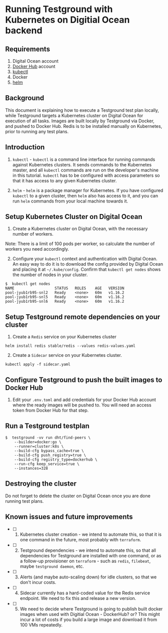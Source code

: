 # Running Testground with Kubernetes on Digitial Ocean backend

## Requirements

1. Digital Ocean account
2. [Docker Hub](https://hub.docker.com/) account
3. [kubectl](https://kubernetes.io/docs/tasks/tools/install-kubectl/)
4. Docker
5. [helm](https://github.com/helm/helm)

## Background

This document is explaining how to execute a Testground test plan locally, while Testground targets a Kubernetes cluster on Digital Ocean for execution of all tasks. Images are built locally by Testground via Docker, and pushed to Docker Hub. Redis is to be installed manually on Kubernetes, prior to running any test plans.

## Introduction

1. `kubectl` - `kubectl` is a command line interface for running commands against Kubernetes clusters. It sends commands to the Kubernetes master, and all `kubectl` commands are run on the developer's machine in this tutorial. `kubectl` has to be configured with access parameters so that it has access to any given Kubernetes cluster.

2. `helm` - `helm` is a package manager for Kubernetes. If you have configured `kubectl` to a given cluster, then `helm` also has access to it, and you can run `helm` commands from your local machine towards it.

## Setup Kubernetes Cluster on Digital Ocean

1. Create a Kubernetes cluster on Digital Ocean, with the necessary number of workers.

Note: There is a limit of 100 pods per worker, so calculate the number of workers you need accordingly.

2. Configure your `kubectl` context and authentication with Digital Ocean. An easy way to do it is to download the config provided by Digital Ocean and placing it at `~/.kube/config`. Confirm that `kubectl get nodes` shows the number of nodes in your cluster.

```
$  kubectl get nodes
NAME                  STATUS   ROLES    AGE   VERSION
pool-jyub1rb95-snl2   Ready    <none>   60m   v1.16.2
pool-jyub1rb95-snl5   Ready    <none>   60m   v1.16.2
pool-jyub1rb95-snl6   Ready    <none>   60m   v1.16.2
```

## Setup Testground remote dependencies on your cluster

1. Create a `Redis` service on your Kubernetes cluster

```
helm install redis stable/redis --values redis-values.yaml
```

2. Create a `Sidecar` service on your Kubernetes cluster.

```
kubectl apply -f sidecar.yaml
```

## Configure Testground to push the built images to Docker Hub

1. Edit your `.env.toml` and add credentials for your Docker Hub account where the ready images will be pushed to. You will need an access token from Docker Hub for that step.

## Run a Testground testplan

```
$  testground -vv run dht/find-peers \
    --builder=docker:go \
    --runner=cluster:k8s \
    --build-cfg bypass_cache=true \
    --build-cfg push_registry=true \
    --build-cfg registry_type=dockerhub \
    --run-cfg keep_service=true \
    --instances=328
```

## Destroying the cluster

Do not forget to delete the cluster on Digital Ocean once you are done running test plans.

## Known issues and future improvements

- [ ] 1. Kubernetes cluster creation - we intend to automate this, so that it is one command in the future, most probably with `terraform`.

- [ ] 2. Testground dependencies - we intend to automate this, so that all dependencies for Testground are installed with one command, or as a follow-up provisioner on `terraform` - such as `redis`, `filebeat`, maybe `testground daemon`, etc.

- [ ] 3. Alerts (and maybe auto-scaling down) for idle clusters, so that we don't incur costs.

- [ ] 4. Sidecar currently has a hard-coded value for the Redis service endpoint. We need to fix this and release a new version.

- [ ] 5. We need to decide where Testground is going to publish built docker images when used with Digitial Ocean - DockerHub? or? This might incur a lot of costs if you build a large image and download it from 100 VMs repeatedly.

